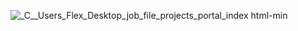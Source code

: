 ![_C__Users_Flex_Desktop_job_file_projects_portal_index html-min](https://user-images.githubusercontent.com/112267131/187042583-9ebb5075-6dd1-459d-bebf-e82344d48f23.png)
